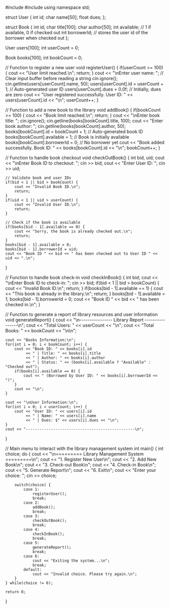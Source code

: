 
#include <iostream>
#include <cstring>
using namespace std;


struct User {
    int id;
    char name[50];
    float dues;
};

struct Book {
    int id;
    char title[100];
    char author[50];
    int available;    // 1 if available, 0 if checked out
    int borrowerId;   // stores the user id of the borrower when checked out
};


User users[100];
int userCount = 0;

Book books[100];
int bookCount = 0;

// Function to register a new user
void registerUser() {
    if(userCount >= 100) {
        cout << "User limit reached.\n";
        return;
    }
    cout << "\nEnter user name: ";
    // Clear input buffer before reading a string
    cin.ignore();
    cin.getline(users[userCount].name, 50);
    users[userCount].id = userCount + 1;  // Auto-generated user ID
    users[userCount].dues = 0.0f;           // Initially, dues are zero
    cout << "User registered successfully. User ID: " << users[userCount].id << "\n";
    userCount++;
}

// Function to add a new book to the library
void addBook() {
    if(bookCount >= 100) {
        cout << "Book limit reached.\n";
        return;
    }
    cout << "\nEnter book title: ";
    cin.ignore();
    cin.getline(books[bookCount].title, 100);
    cout << "Enter book author: ";
    cin.getline(books[bookCount].author, 50);
    books[bookCount].id = bookCount + 1;  // Auto-generated book ID
    books[bookCount].available = 1;       // Book is initially available
    books[bookCount].borrowerId = 0;        // No borrower yet
    cout << "Book added successfully. Book ID: " << books[bookCount].id << "\n";
    bookCount++;
}

// Function to handle book checkout
void checkOutBook() {
    int bid, uid;
    cout << "\nEnter Book ID to checkout: ";
    cin >> bid;
    cout << "Enter User ID: ";
    cin >> uid;
    
    // Validate book and user IDs
    if(bid < 1 || bid > bookCount) {
        cout << "Invalid Book ID.\n";
        return;
    }
    if(uid < 1 || uid > userCount) {
        cout << "Invalid User ID.\n";
        return;
    }
    
    // Check if the book is available
    if(books[bid - 1].available == 0) {
        cout << "Sorry, the book is already checked out.\n";
        return;
    }
    books[bid - 1].available = 0;
    books[bid - 1].borrowerId = uid;
    cout << "Book ID " << bid << " has been checked out to User ID " << uid << ".\n";
}

// Function to handle book check-in
void checkInBook() {
    int bid;
    cout << "\nEnter Book ID to check-in: ";
    cin >> bid;
    if(bid < 1 || bid > bookCount) {
        cout << "Invalid Book ID.\n";
        return;
    }
    if(books[bid - 1].available == 1) {
        cout << "This book is already in the library.\n";
        return;
    }
    books[bid - 1].available = 1;
    books[bid - 1].borrowerId = 0;
    cout << "Book ID " << bid << " has been checked in.\n";
}

// Function to generate a report of library resources and user information
void generateReport() {
    cout << "\n---------------- Library Report ----------------\n";
    cout << "Total Users: " << userCount << "\n";
    cout << "Total Books: " << bookCount << "\n\n";
    
    cout << "Books Information:\n";
    for(int i = 0; i < bookCount; i++) {
        cout << "Book ID: " << books[i].id 
             << " | Title: " << books[i].title 
             << " | Author: " << books[i].author 
             << " | Status: " << (books[i].available ? "Available" : "Checked out");
        if(books[i].available == 0) {
            cout << " (Borrowed by User ID: " << books[i].borrowerId << ")";
        }
        cout << "\n";
    }
    
    cout << "\nUser Information:\n";
    for(int i = 0; i < userCount; i++) {
        cout << "User ID: " << users[i].id 
             << " | Name: " << users[i].name 
             << " | Dues: $" << users[i].dues << "\n";
    }
    cout << "------------------------------------------------\n";
}

// Main menu to interact with the library management system
int main() {
    int choice;
    do {
        cout << "\n========= Library Management System =========\n";
        cout << "1. Register New User\n";
        cout << "2. Add New Book\n";
        cout << "3. Check-out Book\n";
        cout << "4. Check-in Book\n";
        cout << "5. Generate Report\n";
        cout << "6. Exit\n";
        cout << "Enter your choice: ";
        cin >> choice;
        
        switch(choice) {
            case 1:
                registerUser();
                break;
            case 2:
                addBook();
                break;
            case 3:
                checkOutBook();
                break;
            case 4:
                checkInBook();
                break;
            case 5:
                generateReport();
                break;
            case 6:
                cout << "Exiting the system...\n";
                break;
            default:
                cout << "Invalid choice. Please try again.\n";
        }
    } while(choice != 6);
    
    return 0;
}
